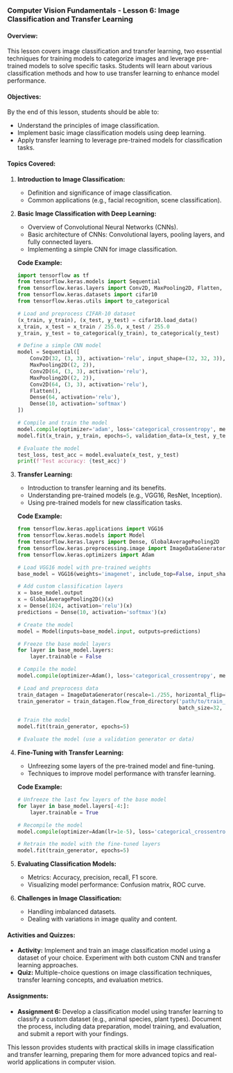 ### Computer Vision Fundamentals - Lesson 6: Image Classification and Transfer Learning

#### Overview:

This lesson covers image classification and transfer learning, two essential techniques for training models to categorize images and leverage pre-trained models to solve specific tasks. Students will learn about various classification methods and how to use transfer learning to enhance model performance.

#### Objectives:

By the end of this lesson, students should be able to:

- Understand the principles of image classification.
- Implement basic image classification models using deep learning.
- Apply transfer learning to leverage pre-trained models for classification tasks.

#### Topics Covered:

1. **Introduction to Image Classification:**

   - Definition and significance of image classification.
   - Common applications (e.g., facial recognition, scene classification).

2. **Basic Image Classification with Deep Learning:**

   - Overview of Convolutional Neural Networks (CNNs).
   - Basic architecture of CNNs: Convolutional layers, pooling layers, and fully connected layers.
   - Implementing a simple CNN for image classification.

   **Code Example:**

   ```python
   import tensorflow as tf
   from tensorflow.keras.models import Sequential
   from tensorflow.keras.layers import Conv2D, MaxPooling2D, Flatten, Dense
   from tensorflow.keras.datasets import cifar10
   from tensorflow.keras.utils import to_categorical

   # Load and preprocess CIFAR-10 dataset
   (x_train, y_train), (x_test, y_test) = cifar10.load_data()
   x_train, x_test = x_train / 255.0, x_test / 255.0
   y_train, y_test = to_categorical(y_train), to_categorical(y_test)

   # Define a simple CNN model
   model = Sequential([
       Conv2D(32, (3, 3), activation='relu', input_shape=(32, 32, 3)),
       MaxPooling2D((2, 2)),
       Conv2D(64, (3, 3), activation='relu'),
       MaxPooling2D((2, 2)),
       Conv2D(64, (3, 3), activation='relu'),
       Flatten(),
       Dense(64, activation='relu'),
       Dense(10, activation='softmax')
   ])

   # Compile and train the model
   model.compile(optimizer='adam', loss='categorical_crossentropy', metrics=['accuracy'])
   model.fit(x_train, y_train, epochs=5, validation_data=(x_test, y_test))

   # Evaluate the model
   test_loss, test_acc = model.evaluate(x_test, y_test)
   print(f'Test accuracy: {test_acc}')
   ```

3. **Transfer Learning:**

   - Introduction to transfer learning and its benefits.
   - Understanding pre-trained models (e.g., VGG16, ResNet, Inception).
   - Using pre-trained models for new classification tasks.

   **Code Example:**

   ```python
   from tensorflow.keras.applications import VGG16
   from tensorflow.keras.models import Model
   from tensorflow.keras.layers import Dense, GlobalAveragePooling2D
   from tensorflow.keras.preprocessing.image import ImageDataGenerator
   from tensorflow.keras.optimizers import Adam

   # Load VGG16 model with pre-trained weights
   base_model = VGG16(weights='imagenet', include_top=False, input_shape=(224, 224, 3))

   # Add custom classification layers
   x = base_model.output
   x = GlobalAveragePooling2D()(x)
   x = Dense(1024, activation='relu')(x)
   predictions = Dense(10, activation='softmax')(x)

   # Create the model
   model = Model(inputs=base_model.input, outputs=predictions)

   # Freeze the base model layers
   for layer in base_model.layers:
       layer.trainable = False

   # Compile the model
   model.compile(optimizer=Adam(), loss='categorical_crossentropy', metrics=['accuracy'])

   # Load and preprocess data
   train_datagen = ImageDataGenerator(rescale=1./255, horizontal_flip=True, rotation_range=20)
   train_generator = train_datagen.flow_from_directory('path/to/train_data', target_size=(224, 224),
                                                       batch_size=32, class_mode='categorical')

   # Train the model
   model.fit(train_generator, epochs=5)

   # Evaluate the model (use a validation generator or data)
   ```

4. **Fine-Tuning with Transfer Learning:**

   - Unfreezing some layers of the pre-trained model and fine-tuning.
   - Techniques to improve model performance with transfer learning.

   **Code Example:**

   ```python
   # Unfreeze the last few layers of the base model
   for layer in base_model.layers[-4:]:
       layer.trainable = True

   # Recompile the model
   model.compile(optimizer=Adam(lr=1e-5), loss='categorical_crossentropy', metrics=['accuracy'])

   # Retrain the model with the fine-tuned layers
   model.fit(train_generator, epochs=5)
   ```

5. **Evaluating Classification Models:**

   - Metrics: Accuracy, precision, recall, F1 score.
   - Visualizing model performance: Confusion matrix, ROC curve.

6. **Challenges in Image Classification:**
   - Handling imbalanced datasets.
   - Dealing with variations in image quality and content.

#### Activities and Quizzes:

- **Activity:** Implement and train an image classification model using a dataset of your choice. Experiment with both custom CNN and transfer learning approaches.
- **Quiz:** Multiple-choice questions on image classification techniques, transfer learning concepts, and evaluation metrics.

#### Assignments:

- **Assignment 6:** Develop a classification model using transfer learning to classify a custom dataset (e.g., animal species, plant types). Document the process, including data preparation, model training, and evaluation, and submit a report with your findings.

This lesson provides students with practical skills in image classification and transfer learning, preparing them for more advanced topics and real-world applications in computer vision.

